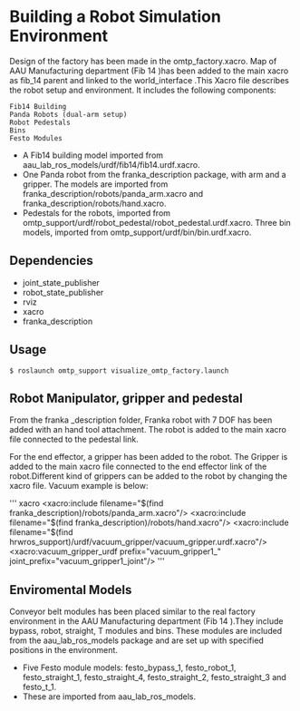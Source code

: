 # Building a Robot Simulation Environment #


Design of the factory has been made in the omtp_factory.xacro. 
Map of AAU Manufacturing department (Fib 14 )has been added to the main xacro as fib_14 parent and linked to the world_interface .This Xacro file describes the robot setup and environment. It includes the following components:

    Fib14 Building
    Panda Robots (dual-arm setup)
    Robot Pedestals
    Bins
    Festo Modules

- A Fib14 building model imported from aau_lab_ros_models/urdf/fib14/fib14.urdf.xacro.
- One Panda robot from the franka_description package, with  arm and a gripper. The models are imported from franka_description/robots/panda_arm.xacro and franka_description/robots/hand.xacro.
- Pedestals for the robots, imported from omtp_support/urdf/robot_pedestal/robot_pedestal.urdf.xacro.
Three bin models, imported from omtp_support/urdf/bin/bin.urdf.xacro.

## Dependencies 

- joint_state_publisher
- robot_state_publisher
- rviz
- xacro
- franka_description  

 
## Usage

    $ roslaunch omtp_support visualize_omtp_factory.launch





## Robot Manipulator, gripper and pedestal

From the franka _description folder, Franka robot with 7 DOF has been added with an hand tool attachment.
The robot is added to the main xacro file connected to the pedestal link.

For the end effector, a gripper has been added to the robot. The Gripper is added to the main xacro file connected to the end effector link of the robot.Different kind of grippers can be added to the robot by changing the xacro file. Vacuum example is below:


''' xacro
    <!-- Franka arm and hand XACRO model -->
    <xacro:include filename="$(find franka_description)/robots/panda_arm.xacro"/>
    <xacro:include filename="$(find franka_description)/robots/hand.xacro"/>
    <!-- Vacuum Gripper1 -->
    <xacro:include filename="$(find hrwros_support)/urdf/vacuum_gripper/vacuum_gripper.urdf.xacro"/>
    <xacro:vacuum_gripper_urdf prefix="vacuum_gripper1_" joint_prefix="vacuum_gripper1_joint"/>
'''

## Enviromental Models

Conveyor belt modules has been placed similar to the real factory environment in the AAU Manufacturing department (Fib 14 ).They include bypass, robot, straight, T modules and bins. These modules are included from the aau_lab_ros_models package and are set up with specified positions in the environment.

- Five Festo module models: festo_bypass_1, festo_robot_1, festo_straight_1, festo_straight_4, festo_straight_2, festo_straight_3 and festo_t_1. 
- These are imported from aau_lab_ros_models.

